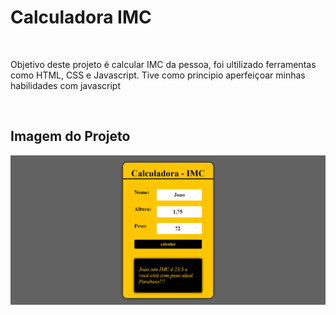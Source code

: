 <h1>Calculadora IMC</h1>
<br>
<p>Objetivo deste projeto é calcular IMC da pessoa, foi ultilizado ferramentas como HTML, CSS e Javascript.
Tive como principio aperfeiçoar minhas habilidades com javascript</p>
<br>
<h2>Imagem do Projeto</h2>
<img src='./img/Captura de tela 2024-06-21 185045.png'>
